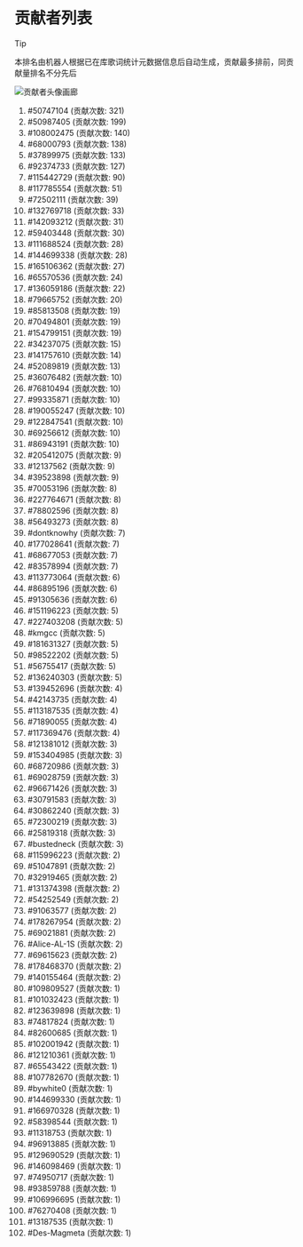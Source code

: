 # 贡献者列表

> [!TIP]
> 本排名由机器人根据已在库歌词统计元数据信息后自动生成，贡献最多排前，同贡献量排名不分先后

![贡献者头像画廊](./CONTRIBUTORS.svg)

1. #50747104 (贡献次数: 321)
2. #50987405 (贡献次数: 199)
3. #108002475 (贡献次数: 140)
4. #68000793 (贡献次数: 138)
5. #37899975 (贡献次数: 133)
6. #92374733 (贡献次数: 127)
7. #115442729 (贡献次数: 90)
8. #117785554 (贡献次数: 51)
9. #72502111 (贡献次数: 39)
10. #132769718 (贡献次数: 33)
11. #142093212 (贡献次数: 31)
12. #59403448 (贡献次数: 30)
13. #111688524 (贡献次数: 28)
14. #144699338 (贡献次数: 28)
15. #165106362 (贡献次数: 27)
16. #65570536 (贡献次数: 24)
17. #136059186 (贡献次数: 22)
18. #79665752 (贡献次数: 20)
19. #85813508 (贡献次数: 19)
20. #70494801 (贡献次数: 19)
21. #154799151 (贡献次数: 19)
22. #34237075 (贡献次数: 15)
23. #141757610 (贡献次数: 14)
24. #52089819 (贡献次数: 13)
25. #36076482 (贡献次数: 10)
26. #76810494 (贡献次数: 10)
27. #99335871 (贡献次数: 10)
28. #190055247 (贡献次数: 10)
29. #122847541 (贡献次数: 10)
30. #69256612 (贡献次数: 10)
31. #86943191 (贡献次数: 10)
32. #205412075 (贡献次数: 9)
33. #12137562 (贡献次数: 9)
34. #39523898 (贡献次数: 9)
35. #70053196 (贡献次数: 8)
36. #227764671 (贡献次数: 8)
37. #78802596 (贡献次数: 8)
38. #56493273 (贡献次数: 8)
39. #dontknowhy (贡献次数: 7)
40. #177028641 (贡献次数: 7)
41. #68677053 (贡献次数: 7)
42. #83578994 (贡献次数: 7)
43. #113773064 (贡献次数: 6)
44. #86895196 (贡献次数: 6)
45. #91305636 (贡献次数: 6)
46. #151196223 (贡献次数: 5)
47. #227403208 (贡献次数: 5)
48. #kmgcc (贡献次数: 5)
49. #181631327 (贡献次数: 5)
50. #98522202 (贡献次数: 5)
51. #56755417 (贡献次数: 5)
52. #136240303 (贡献次数: 5)
53. #139452696 (贡献次数: 4)
54. #42143735 (贡献次数: 4)
55. #113187535 (贡献次数: 4)
56. #71890055 (贡献次数: 4)
57. #117369476 (贡献次数: 4)
58. #121381012 (贡献次数: 3)
59. #153404985 (贡献次数: 3)
60. #68720986 (贡献次数: 3)
61. #69028759 (贡献次数: 3)
62. #96671426 (贡献次数: 3)
63. #30791583 (贡献次数: 3)
64. #30862240 (贡献次数: 3)
65. #72300219 (贡献次数: 3)
66. #25819318 (贡献次数: 3)
67. #bustedneck (贡献次数: 3)
68. #115996223 (贡献次数: 2)
69. #51047891 (贡献次数: 2)
70. #32919465 (贡献次数: 2)
71. #131374398 (贡献次数: 2)
72. #54252549 (贡献次数: 2)
73. #91063577 (贡献次数: 2)
74. #178267954 (贡献次数: 2)
75. #69021881 (贡献次数: 2)
76. #Alice-AL-1S (贡献次数: 2)
77. #69615623 (贡献次数: 2)
78. #178468370 (贡献次数: 2)
79. #140155464 (贡献次数: 2)
80. #109809527 (贡献次数: 1)
81. #101032423 (贡献次数: 1)
82. #123639898 (贡献次数: 1)
83. #74817824 (贡献次数: 1)
84. #82600685 (贡献次数: 1)
85. #102001942 (贡献次数: 1)
86. #121210361 (贡献次数: 1)
87. #65543422 (贡献次数: 1)
88. #107782670 (贡献次数: 1)
89. #bywhite0 (贡献次数: 1)
90. #144699330 (贡献次数: 1)
91. #166970328 (贡献次数: 1)
92. #58398544 (贡献次数: 1)
93. #11318753 (贡献次数: 1)
94. #96913885 (贡献次数: 1)
95. #129690529 (贡献次数: 1)
96. #146098469 (贡献次数: 1)
97. #74950717 (贡献次数: 1)
98. #93859788 (贡献次数: 1)
99. #106996695 (贡献次数: 1)
100. #76270408 (贡献次数: 1)
101. #13187535 (贡献次数: 1)
102. #Des-Magmeta (贡献次数: 1)
